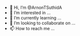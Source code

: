 - 👋 Hi, I’m @ArnonTSuthidA
- 👀 I’m interested in ...
- 🌱 I’m currently learning ...
- 💞️ I’m looking to collaborate on ...
- 📫 How to reach me ...

<!---
AranGSuthidA/AranGSuthidA is a ✨ special ✨ repository because its `README.md` (this file) appears on your GitHub profile.
You can click the Preview link to take a look at your changes.
--->
